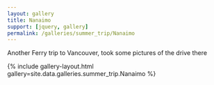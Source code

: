 ```yaml
---
layout: gallery
title: Nanaimo
support: [jquery, gallery]
permalink: /galleries/summer_trip/Nanaimo
---
```


Another Ferry trip to Vancouver, took some pictures of the drive there

{% include gallery-layout.html gallery=site.data.galleries.summer_trip.Nanaimo %}
